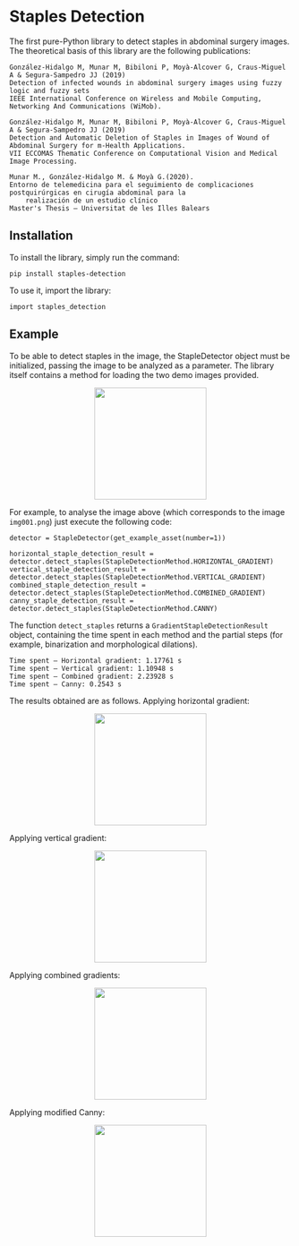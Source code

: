 # Staples Detection

The first pure-Python library to detect staples in abdominal surgery images. The theoretical basis of this library 
are the following publications:

```
González-Hidalgo M, Munar M, Bibiloni P, Moyà-Alcover G, Craus-Miguel A & Segura-Sampedro JJ (2019)
Detection of infected wounds in abdominal surgery images using fuzzy logic and fuzzy sets
IEEE International Conference on Wireless and Mobile Computing, Networking And Communications (WiMob).
``` 

```
González-Hidalgo M, Munar M, Bibiloni P, Moyà-Alcover G, Craus-Miguel A & Segura-Sampedro JJ (2019)
Detection and Automatic Deletion of Staples in Images of Wound of Abdominal Surgery for m-Health Applications.
VII ECCOMAS Thematic Conference on Computational Vision and Medical Image Processing. 
``` 

```
Munar M., González-Hidalgo M. & Moyà G.(2020).
Entorno de telemedicina para el seguimiento de complicaciones postquirúrgicas en cirugía abdominal para la 
    realización de un estudio clínico
Master's Thesis – Universitat de les Illes Balears
``` 

## Installation

To install the library, simply run the command:
```
pip install staples-detection
```

To use it, import the library:
```
import staples_detection
```

## Example

To be able to detect staples in the image, the StapleDetector object must be initialized, passing the image to be analyzed as a parameter. The library itself contains a method for loading the two demo images provided.

<p align="center">
  <img src="staples_detection/assets/img001.png" height="200">
</p>

For example, to analyse the image above (which corresponds to the image `img001.png`) just execute the following code:

```
detector = StapleDetector(get_example_asset(number=1))

horizontal_staple_detection_result = detector.detect_staples(StapleDetectionMethod.HORIZONTAL_GRADIENT)
vertical_staple_detection_result = detector.detect_staples(StapleDetectionMethod.VERTICAL_GRADIENT)
combined_staple_detection_result = detector.detect_staples(StapleDetectionMethod.COMBINED_GRADIENT)
canny_staple_detection_result = detector.detect_staples(StapleDetectionMethod.CANNY)
```

The function `detect_staples` returns a `GradientStapleDetectionResult` object, containing the time spent in each method and the partial steps (for example, binarization and morphological dilations).

```
Time spent – Horizontal gradient: 1.17761 s
Time spent – Vertical gradient: 1.10948 s
Time spent – Combined gradient: 2.23928 s
Time spent – Canny: 0.2543 s
```

The results obtained are as follows. Applying horizontal gradient:

<p align="center">
  <img src="staples_detection/assets/results_img001/horizontal_result001.png" height="200">
</p>

Applying vertical gradient:

<p align="center">
  <img src="staples_detection/assets/results_img001/vertical_result001.png" height="200">
</p>

Applying combined gradients:

<p align="center">
  <img src="staples_detection/assets/results_img001/combined_result001.png" height="200">
</p>

Applying modified Canny:

<p align="center">
  <img src="staples_detection/assets/results_img001/canny_result001.png" height="200">
</p>